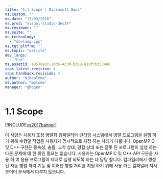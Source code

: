 ```yaml
---
title: "1.1 Scope | Microsoft Docs"
ms.custom: ""
ms.date: "12/03/2016"
ms.prod: "visual-studio-dev14"
ms.reviewer: ""
ms.suite: ""
ms.technology: 
  - "devlang-cpp"
ms.tgt_pltfrm: ""
ms.topic: "article"
dev_langs: 
  - "C++"
ms.assetid: a8570a3c-1dd6-4c3d-b368-a10fcb3534a6
caps.latest.revision: 4
caps.handback.revision: 4
author: "mikeblome"
ms.author: "mblome"
manager: "ghogen"
---
```

# 1.1 Scope
[!INCLUDE[vs2017banner](../../assembler/inline/includes/vs2017banner.md)]

이 사양은 사용자 조정 병렬화 컴파일러와 런타임 시스템에서 병렬 프로그램을 실행 하기 위해 수행할 작업은 사용자가 명시적으로 지정 하는 사태가 다룹니다.  OpenMP C 및 C\+\+ 구현은 종속성, 충돌, 교착 상태, 경합 상태 또는 잘못 된 프로그램이 실행 하는 다른 문제에 대 한 확인 필요는 없습니다.  사용자는 OpenMP C 및 C\+\+ API 구문을 사용 하 여 응용 프로그램이 제대로 실행 되도록 하는 데 담당 합니다.  컴파일러에서 생성 된 자동 병렬 처리 기능 및 이러한 병렬 처리를 지원 하기 위해 사용 하는 컴파일러 지시문이이 문서에서 다루지 않습니다.